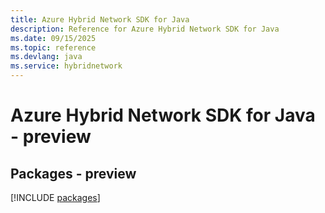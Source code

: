 ```yaml
---
title: Azure Hybrid Network SDK for Java
description: Reference for Azure Hybrid Network SDK for Java
ms.date: 09/15/2025
ms.topic: reference
ms.devlang: java
ms.service: hybridnetwork
---
```

# Azure Hybrid Network SDK for Java - preview
## Packages - preview
[!INCLUDE [packages](hybrid-network-index.md)]